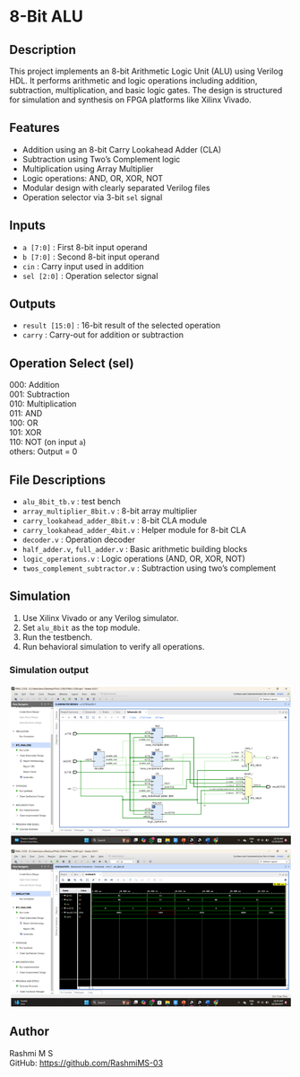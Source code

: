 # 8-Bit ALU 

## Description
This project implements an 8-bit Arithmetic Logic Unit (ALU) using Verilog HDL. It performs arithmetic and logic operations including addition, subtraction, multiplication, and basic logic gates. The design is structured for simulation and synthesis on FPGA platforms like Xilinx Vivado.

## Features
- Addition using an 8-bit Carry Lookahead Adder (CLA)
- Subtraction using Two’s Complement logic
- Multiplication using Array Multiplier
- Logic operations: AND, OR, XOR, NOT
- Modular design with clearly separated Verilog files
- Operation selector via 3-bit `sel` signal

## Inputs
- `a [7:0]`   : First 8-bit input operand
- `b [7:0]`   : Second 8-bit input operand
- `cin`       : Carry input used in addition
- `sel [2:0]` : Operation selector signal

## Outputs
- `result [15:0]` : 16-bit result of the selected operation
- `carry`         : Carry-out for addition or subtraction

## Operation Select (sel)   
000: Addition  
001: Subtraction  
010: Multiplication  
011: AND  
100: OR  
101: XOR  
110: NOT (on input `a`)  
others: Output = 0   

## File Descriptions
- `alu_8bit_tb.v` : test bench
- `array_multiplier_8bit.v`  : 8-bit array multiplier
- `carry_lookahead_adder_8bit.v` : 8-bit CLA module
- `carry_lookahead_adder_4bit.v` : Helper module for 8-bit CLA
- `decoder.v`                 : Operation decoder
- `half_adder.v`, `full_adder.v` : Basic arithmetic building blocks
- `logic_operations.v`       : Logic operations (AND, OR, XOR, NOT)
- `twos_complement_subtractor.v` : Subtraction using two’s complement

## Simulation

1. Use Xilinx Vivado or any Verilog simulator.
2. Set `alu_8bit` as the top module.
3. Run the testbench.
4. Run behavioral simulation to verify all operations.

### Simulation output

![Design simulation output](screenshots/design_output.PNG "ALU Design Simulation - Xilinx vivado")
![Waveform simulation output](screenshots/sim_output.PNG "ALU waveform Simulation - Xilinx vivado")

## Author
Rashmi M S  
GitHub: https://github.com/RashmiMS-03
